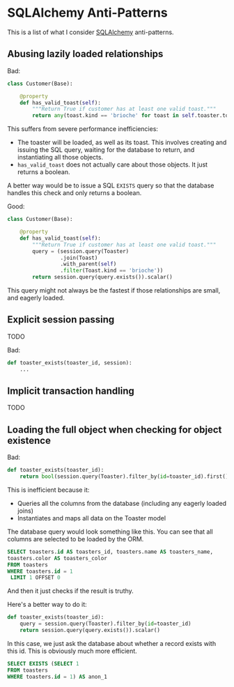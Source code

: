 SQLAlchemy Anti-Patterns
========================

This is a list of what I consider [SQLAlchemy](http://www.sqlalchemy.org/)
anti-patterns.

Abusing lazily loaded relationships
-----------------------------------

Bad:

```python
class Customer(Base):

    @property
    def has_valid_toast(self):
        """Return True if customer has at least one valid toast."""
        return any(toast.kind == 'brioche' for toast in self.toaster.toasts)
```

This suffers from severe performance inefficiencies:

* The toaster will be loaded, as well as its toast. This involves creating and
  issuing the SQL query, waiting for the database to return, and instantiating
  all those objects.
* `has_valid_toast` does not actually care about those objects. It just returns
  a boolean.

A better way would be to issue a SQL `EXISTS` query so that the database
handles this check and only returns a boolean.

Good:

```python
class Customer(Base):

    @property
    def has_valid_toast(self):
        """Return True if customer has at least one valid toast."""
        query = (session.query(Toaster)
                 .join(Toast)
                 .with_parent(self)
                 .filter(Toast.kind == 'brioche'))
        return session.query(query.exists()).scalar()
```

This query might not always be the fastest if those relationships are small,
and eagerly loaded.

Explicit session passing
------------------------

TODO

Bad:

```python
def toaster_exists(toaster_id, session):
    ...
```

Implicit transaction handling
-----------------------------

TODO

Loading the full object when checking for object existence
----------------------------------------------------------

Bad:

```python
def toaster_exists(toaster_id):
    return bool(session.query(Toaster).filter_by(id=toaster_id).first())
```

This is inefficient because it:

* Queries all the columns from the database (including any eagerly loaded joins)
* Instantiates and maps all data on the Toaster model

The database query would look something like this. You can see that all columns
are selected to be loaded by the ORM.

```sql
SELECT toasters.id AS toasters_id, toasters.name AS toasters_name,
toasters.color AS toasters_color
FROM toasters
WHERE toasters.id = 1
 LIMIT 1 OFFSET 0
```

And then it just checks if the result is truthy.

Here's a better way to do it:

```python
def toaster_exists(toaster_id):
    query = session.query(Toaster).filter_by(id=toaster_id)
    return session.query(query.exists()).scalar()
```

In this case, we just ask the database about whether a record exists with this
id. This is obviously much more efficient.

```sql
SELECT EXISTS (SELECT 1
FROM toasters
WHERE toasters.id = 1) AS anon_1
```
